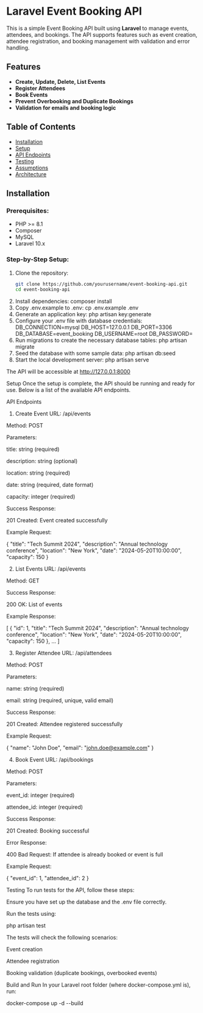 # Laravel Event Booking API

This is a simple Event Booking API built using **Laravel** to manage events, attendees, and bookings. The API supports features such as event creation, attendee registration, and booking management with validation and error handling.

## Features

- **Create, Update, Delete, List Events**
- **Register Attendees**
- **Book Events**
- **Prevent Overbooking and Duplicate Bookings**
- **Validation for emails and booking logic**

## Table of Contents
- [Installation](#installation)
- [Setup](#setup)
- [API Endpoints](#api-endpoints)
- [Testing](#testing)
- [Assumptions](#assumptions)
- [Architecture](#architecture)

## Installation

### Prerequisites:
- PHP >= 8.1
- Composer
- MySQL
- Laravel 10.x

### Step-by-Step Setup:
1. Clone the repository:
   ```bash
   git clone https://github.com/yourusername/event-booking-api.git
   cd event-booking-api
2. Install dependencies:
    composer install
3. Copy .env.example to .env:
    cp .env.example .env
4. Generate an application key:
    php artisan key:generate
5. Configure your .env file with database credentials:
    DB_CONNECTION=mysql
    DB_HOST=127.0.0.1
    DB_PORT=3306
    DB_DATABASE=event_booking
    DB_USERNAME=root
    DB_PASSWORD=
6. Run migrations to create the necessary database tables:
    php artisan migrate
7. Seed the database with some sample data:
    php artisan db:seed
8. Start the local development server:
    php artisan serve

The API will be accessible at http://127.0.0.1:8000

Setup
Once the setup is complete, the API should be running and ready for use. Below is a list of the available API endpoints.

API Endpoints
1. Create Event
URL: /api/events

Method: POST

Parameters:

title: string (required)

description: string (optional)

location: string (required)

date: string (required, date format)

capacity: integer (required)

Success Response:

201 Created: Event created successfully

Example Request:

{
    "title": "Tech Summit 2024",
    "description": "Annual technology conference",
    "location": "New York",
    "date": "2024-05-20T10:00:00",
    "capacity": 150
}

2. List Events
URL: /api/events

Method: GET

Success Response:

200 OK: List of events

Example Response:

[
    {
        "id": 1,
        "title": "Tech Summit 2024",
        "description": "Annual technology conference",
        "location": "New York",
        "date": "2024-05-20T10:00:00",
        "capacity": 150
    },
    ...
]

3. Register Attendee
URL: /api/attendees

Method: POST

Parameters:

name: string (required)

email: string (required, unique, valid email)

Success Response:

201 Created: Attendee registered successfully

Example Request:

{
    "name": "John Doe",
    "email": "john.doe@example.com"
}

4. Book Event
URL: /api/bookings

Method: POST

Parameters:

event_id: integer (required)

attendee_id: integer (required)

Success Response:

201 Created: Booking successful

Error Response:

400 Bad Request: If attendee is already booked or event is full

Example Request:

{
    "event_id": 1,
    "attendee_id": 2
}

Testing
To run tests for the API, follow these steps:

Ensure you have set up the database and the .env file correctly.

Run the tests using:

php artisan test

The tests will check the following scenarios:

Event creation

Attendee registration

Booking validation (duplicate bookings, overbooked events)

Build and Run
In your Laravel root folder (where docker-compose.yml is), run:

docker-compose up -d --build
